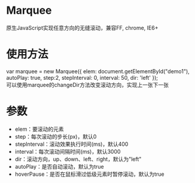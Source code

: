 Marquee
================

原生JavaScript实现任意方向的无缝滚动，兼容FF, chrome, IE6+

使用方法
================

var marquee = new Marquee({
    elem: document.getElementById("demo1"),
    autoPlay: true,
    step:2,
    stepInterval: 0,
    interval: 50,
    dir: 'left'
});<br>
可以使用marquee的changeDir方法改变滚动方向，实现上一张下一张

参数
================

<ul>
  <li>elem：要滚动的元素</li>
  <li>step：每次滚动的步长(px)，默认0</li>
  <li>stepInterval：滚动效果执行时间(ms)，默认400</li>
  <li>interval：每次滚动间隔时间(ms)，默认3000</li>
  <li>dir：滚动方向，up、down、left、right，默认为"left"</li>
  <li>autoPlay：是否自动滚动，默认为true</li>
  <li>hoverPause：是否在鼠标滑过低级元素时暂停滚动，默认为true</li>
</ul>
